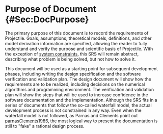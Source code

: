 # Purpose of Document {#Sec:DocPurpose}

The primary purpose of this document is to record the requirements of Projectile. Goals, assumptions, theoretical models, definitions, and other model derivation information are specified, allowing the reader to fully understand and verify the purpose and scientific basis of Projectile. With the exception of [system constraints](./SecSysConstraints.md#Sec:SysConstraints), this SRS will remain abstract, describing what problem is being solved, but not how to solve it.

This document will be used as a starting point for subsequent development phases, including writing the design specification and the software verification and validation plan. The design document will show how the requirements are to be realized, including decisions on the numerical algorithms and programming environment. The verification and validation plan will show the steps that will be used to increase confidence in the software documentation and the implementation. Although the SRS fits in a series of documents that follow the so-called waterfall model, the actual development process is not constrained in any way. Even when the waterfall model is not followed, as Parnas and Clements point out [parnasClements1986](./SecReferences.md#parnasClements1986), the most logical way to present the documentation is still to "fake" a rational design process.

